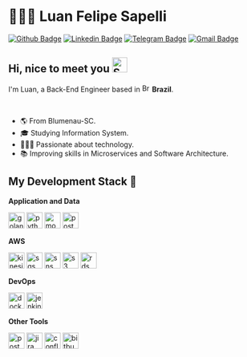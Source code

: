 # 👨🏼‍🚀 Luan Felipe Sapelli

[![Github Badge](https://img.shields.io/badge/-Github-000?style=for-the-badge&logo=Github&logoColor=white&link=https://github.com/luansapelli)](https://github.com/luansapelli)
[![Linkedin Badge](https://img.shields.io/badge/-LinkedIn-blue?style=for-the-badge&logo=Linkedin&logoColor=white&link=https://www.linkedin.com/in/luansapelli/)](https://www.linkedin.com/in/luansapelli/)
[![Telegram Badge](https://img.shields.io/badge/-Telegram-1ca0f1?style=for-the-badge&labelColor=1ca0f1&logo=telegram&logoColor=white&link=https://t.me/luansapelli)](https://t.me/luansapelli)
[![Gmail Badge](https://img.shields.io/badge/-Gmail-c14438?style=for-the-badge&logo=Gmail&logoColor=white&link=mailto:luansapelli@gmail.com)](mailto:luansapelli@gmail.com)

## Hi, nice to meet you <img width="30" src="https://emojis.slackmojis.com/emojis/images/1531849430/4246/blob-sunglasses.gif?1531849430" alt="Sunglasses emoji" />

<p>
  I'm Luan, a Back-End Engineer based in 
  <img width="16" src="https://www.flaticon.com/svg/static/icons/svg/197/197386.svg" alt="Brazil" />
  <b>Brazil</b>.
</p>

<br/>

- 🌎 From Blumenau-SC.
- 🎓 Studying Information System.
- 👨🏼‍💻 Passionate about technology.  
- 📚 Improving skills in Microservices and Software Architecture.

## My Development Stack 🚀

**Application and Data**
<p>
<img title="Golang" height="32" src="https://cdn.iconscout.com/icon/free/png-256/go-77-1175166.png" alt="golang"/>
<img title="Python" height="32" src="https://cdn.iconscout.com/icon/free/png-256/python-2-226051.png" alt="python"/>
<img title="MongoDB" height="32" src="https://cdn.iconscout.com/icon/free/png-256/mongodb-4-1175139.png" alt="mongodb"/>
<img title="PostgreSQL" height="32" src="https://cdn.iconscout.com/icon/free/png-256/postgresql-8-1175119.png" alt="postgresql"/>
</p>

**AWS**
<p>
<img title="Kinesis" height="32" src="https://iconape.com/wp-content/files/ke/33749/png/aws-kinesis.png" alt="kinesis"/>
<img title="SQS" height="32" src="https://iconape.com/wp-content/files/wb/370606/svg/aws-sqs-logo-icon-png-svg.png" alt="sqs"/>
<img title="SNS" height="32" src="https://iconape.com/wp-content/files/fv/370605/svg/aws-sns-logo-icon-png-svg.png" alt="sns"/>
<img title="S3" height="32" src="https://iconape.com/wp-content/files/dt/352387/png/aws-s3-simple-storage-service-logo.png" alt="s3"/>
<img title="RDS" height="32" src="https://iconape.com/wp-content/files/rq/33902/png/aws-rds.png" alt="rds"/>
</p>

**DevOps**
<p>
<img title="Docker" height="32" src="https://cdn.iconscout.com/icon/free/png-256/docker-12-1175229.png" alt="docker"/>
<img title="Jenkins" height="32" src="https://cdn.iconscout.com/icon/free/png-256/jenkins-1-282385.png" alt="jenkins"/>
</p>

**Other Tools**
<p>
<img title="Postman" height="32" src="https://sdtimes.com/wp-content/uploads/2018/08/logo-glyph.png" alt="postman"/>
<img title="Jira" height="32" src="https://cdn.worldvectorlogo.com/logos/jira-1.svg" alt="jira"/></code>
<img title="Confluence" height="32" src="https://seeklogo.com/images/C/confluence-logo-D9B07137C2-seeklogo.com.png" alt="confluence"/></code>
<img title="Bitbucket" height="32" src="https://cdn4.iconfinder.com/data/icons/logos-and-brands/512/44_Bitbucket_logo_logos-512.png" alt="bitbucket"/>
</p>

<br/>
